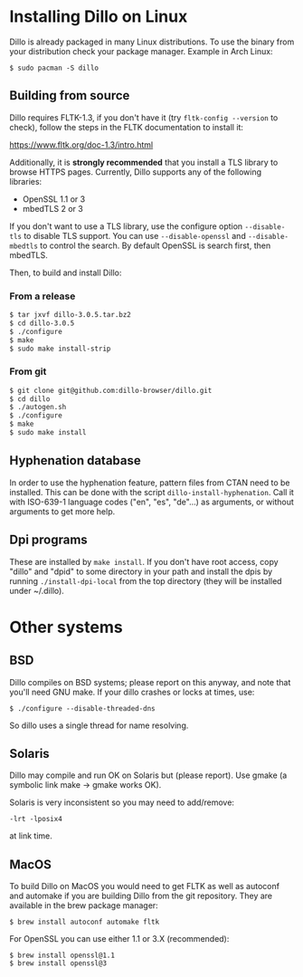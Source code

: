 # Installing Dillo on Linux

Dillo is already packaged in many Linux distributions. To use the binary
from your distribution check your package manager. Example in Arch
Linux:

```
$ sudo pacman -S dillo
```

## Building from source

Dillo requires FLTK-1.3, if you don't have it (try `fltk-config
--version` to check), follow the steps in the FLTK documentation to
install it:

https://www.fltk.org/doc-1.3/intro.html

Additionally, it is **strongly recommended** that you install a TLS
library to browse HTTPS pages. Currently, Dillo supports any of the
following libraries:

 - OpenSSL 1.1 or 3
 - mbedTLS 2 or 3

If you don't want to use a TLS library, use the configure option
`--disable-tls` to disable TLS support. You can use `--disable-openssl`
and `--disable-mbedtls` to control the search. By default OpenSSL is
search first, then mbedTLS.

Then, to build and install Dillo:

### From a release

```sh
$ tar jxvf dillo-3.0.5.tar.bz2
$ cd dillo-3.0.5
$ ./configure
$ make
$ sudo make install-strip
```

### From git

```sh
$ git clone git@github.com:dillo-browser/dillo.git
$ cd dillo
$ ./autogen.sh
$ ./configure
$ make
$ sudo make install
```

## Hyphenation database

In order to use the hyphenation feature, pattern files from CTAN need to
be installed. This can be done with the script
`dillo-install-hyphenation`. Call it with ISO-639-1 language codes
("en", "es", "de"...) as arguments, or without arguments to get more
help.

## Dpi programs

These are installed by `make install`. If you don't have root access,
copy "dillo" and "dpid" to some directory in your path and install
the dpis by running `./install-dpi-local` from the top directory (they
will be installed under ~/.dillo).

# Other systems

## BSD

Dillo compiles on BSD systems; please report on this anyway, and note
that you'll need GNU make. If your dillo crashes or locks at times, use:

```
$ ./configure --disable-threaded-dns
```

So dillo uses a single thread for name resolving.

## Solaris

Dillo may compile and run OK on Solaris but (please report).
Use gmake (a symbolic link make -> gmake works OK).

Solaris is very inconsistent so you may need to add/remove:

```
-lrt -lposix4
```

at link time.

## MacOS

To build Dillo on MacOS you would need to get FLTK as well as
autoconf and automake if you are building Dillo from the git repository.
They are available in the brew package manager:

```
$ brew install autoconf automake fltk
```

For OpenSSL you can use either 1.1 or 3.X (recommended):

```
$ brew install openssl@1.1
$ brew install openssl@3
```
